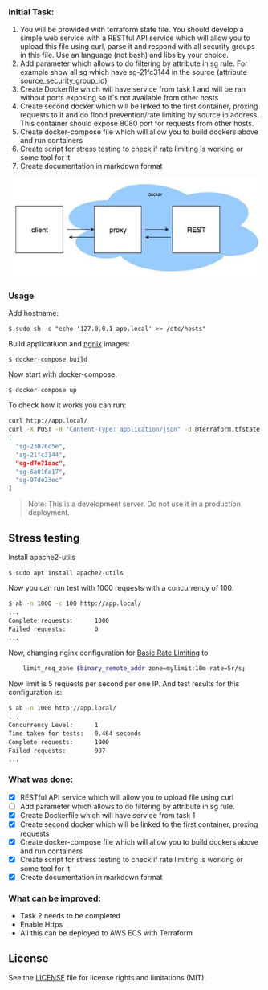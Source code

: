### Initial Task:
1. You will be prowided with terraform state file. You should develop a simple web service
with a RESTful API service which will allow you to upload this file using curl, parse it and
respond with all security groups in this file. Use an language (not bash) and libs by your
choice.
2. Add parameter which allows to do filtering by attribute in sg rule. For example show all
sg which have sg-21fc3144 in the source (attribute source_security_group_id)
3. Create Dockerfile which will have service from task 1 and will be ran without ports
exposing so it's not available from other hosts
4. Create second docker which will be linked to the first container, proxing requests to it
and do flood prevention/rate limiting by source ip address. This container should expose
8080 port for requests from other hosts.
5. Create docker-compose file which will allow you to build dockers above and run containers
6. Create script for stress testing to check if rate limiting is working or some tool for it
7. Create documentation in markdown format


![Alt text](communications.jpg?raw=true "Communications")

### Usage 
Add hostname:

    $ sudo sh -c "echo '127.0.0.1 app.local' >> /etc/hosts"

Build applicatiuon and [ngnix](https://nginx.org/) images: 

    $ docker-compose build

Now start with docker-compose: 

    $ docker-compose up


To check how it works you can run:

```sh
curl http://app.local/
curl -X POST -H "Content-Type: application/json" -d @terraform.tfstate http://app.local/
[
  "sg-23076c5e", 
  "sg-21fc3144", 
  "sg-d7e71aac", 
  "sg-6a016a17", 
  "sg-97de23ec"
]
```


> Note: This is a development server. Do not use it in a production deployment.

## Stress testing
Install apache2-utils

    $ sudo apt install apache2-utils

Now you can run test with 1000 requests with a concurrency of 100.
```sh
$ ab -n 1000 -c 100 http://app.local/
...
Complete requests:      1000
Failed requests:        0
...

```

Now, changing nginx configuration for [Basic Rate Limiting](https://www.nginx.com/blog/rate-limiting-nginx/#Configuring-Basic-Rate-Limiting) to
```sh
    limit_req_zone $binary_remote_addr zone=mylimit:10m rate=5r/s; 
```
Now limit is 5 requests per second per one IP. And test results for this configuration is:
```sh
$ ab -n 1000 http://app.local/
...
Concurrency Level:      1
Time taken for tests:   0.464 seconds
Complete requests:      1000
Failed requests:        997
...
```

### What was done:
- [x] RESTful API service which will allow you to upload file using curl
- [ ] Add parameter which allows to do filtering by attribute in sg rule.
- [x] Create Dockerfile which will have service from task 1 
- [x] Create second docker which will be linked to the first container, proxing requests 
- [x] Create docker-compose file which will allow you to build dockers above and run containers
- [x] Create script for stress testing to check if rate limiting is working or some tool for it
- [x] Create documentation in markdown format

### What can be improved:       
- Task 2 needs to be completed
- Enable Https 
- All this can be deployed to AWS ECS with Terraform 

## License

See the [LICENSE](LICENSE.md) file for license rights and limitations (MIT).

